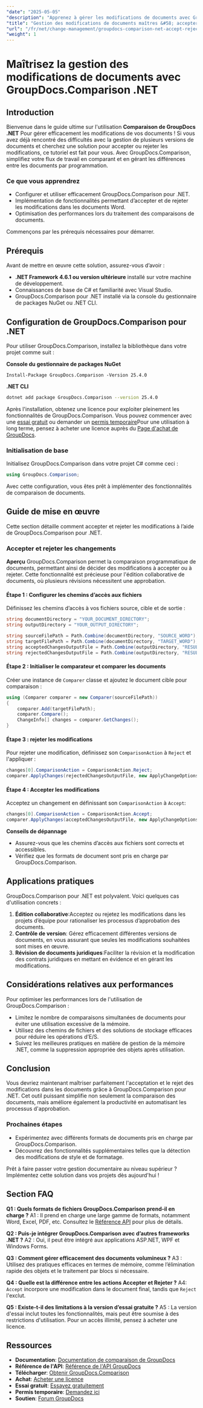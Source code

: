 ```yaml
---
"date": "2025-05-05"
"description": "Apprenez à gérer les modifications de documents avec GroupDocs.Comparison pour .NET. Simplifiez votre flux de travail en comparant, acceptant ou rejetant par programmation les modifications dans les documents Word."
"title": "Gestion des modifications de documents maîtres &#58; accepter et rejeter les modifications avec GroupDocs.Comparison .NET"
"url": "/fr/net/change-management/groupdocs-comparison-net-accept-reject-changes/"
"weight": 1
---
```


# Maîtrisez la gestion des modifications de documents avec GroupDocs.Comparison .NET

## Introduction

Bienvenue dans le guide ultime sur l'utilisation **Comparaison de GroupDocs .NET** Pour gérer efficacement les modifications de vos documents ! Si vous avez déjà rencontré des difficultés avec la gestion de plusieurs versions de documents et cherchez une solution pour accepter ou rejeter les modifications, ce tutoriel est fait pour vous. Avec GroupDocs.Comparison, simplifiez votre flux de travail en comparant et en gérant les différences entre les documents par programmation.

### Ce que vous apprendrez
- Configurer et utiliser efficacement GroupDocs.Comparison pour .NET.
- Implémentation de fonctionnalités permettant d’accepter et de rejeter les modifications dans les documents Word.
- Optimisation des performances lors du traitement des comparaisons de documents.

Commençons par les prérequis nécessaires pour démarrer.

## Prérequis
Avant de mettre en œuvre cette solution, assurez-vous d’avoir :

- **.NET Framework 4.6.1 ou version ultérieure** installé sur votre machine de développement.
- Connaissances de base de C# et familiarité avec Visual Studio.
- GroupDocs.Comparison pour .NET installé via la console du gestionnaire de packages NuGet ou .NET CLI.

## Configuration de GroupDocs.Comparison pour .NET

Pour utiliser GroupDocs.Comparison, installez la bibliothèque dans votre projet comme suit :

**Console du gestionnaire de packages NuGet**
```
Install-Package GroupDocs.Comparison -Version 25.4.0
```

**\.NET CLI**
```bash
dotnet add package GroupDocs.Comparison --version 25.4.0
```

Après l'installation, obtenez une licence pour exploiter pleinement les fonctionnalités de GroupDocs.Comparison. Vous pouvez commencer avec une [essai gratuit](https://releases.groupdocs.com/comparison/net/) ou demander un [permis temporaire](https://purchase.groupdocs.com/temporary-license/)Pour une utilisation à long terme, pensez à acheter une licence auprès du [Page d'achat de GroupDocs](https://purchase.groupdocs.com/buy).

### Initialisation de base

Initialisez GroupDocs.Comparison dans votre projet C# comme ceci :

```csharp
using GroupDocs.Comparison;
```

Avec cette configuration, vous êtes prêt à implémenter des fonctionnalités de comparaison de documents.

## Guide de mise en œuvre
Cette section détaille comment accepter et rejeter les modifications à l’aide de GroupDocs.Comparison pour .NET.

### Accepter et rejeter les changements

**Aperçu**
GroupDocs.Comparison permet la comparaison programmatique de documents, permettant ainsi de décider des modifications à accepter ou à rejeter. Cette fonctionnalité est précieuse pour l'édition collaborative de documents, où plusieurs révisions nécessitent une approbation.

#### Étape 1 : Configurer les chemins d’accès aux fichiers
Définissez les chemins d’accès à vos fichiers source, cible et de sortie :

```csharp
string documentDirectory = "YOUR_DOCUMENT_DIRECTORY";
string outputDirectory = "YOUR_OUTPUT_DIRECTORY";

string sourceFilePath = Path.Combine(documentDirectory, "SOURCE_WORD");
string targetFilePath = Path.Combine(documentDirectory, "TARGET_WORD");
string acceptedChangesOutputFile = Path.Combine(outputDirectory, "RESULT_WITH_ACCEPTED_CHANGE_WORD");
string rejectedChangesOutputFile = Path.Combine(outputDirectory, "RESULT_WITH_REJECTED_CHANGE_WORD");
```

#### Étape 2 : Initialiser le comparateur et comparer les documents
Créer une instance de `Comparer` classe et ajoutez le document cible pour comparaison :

```csharp
using (Comparer comparer = new Comparer(sourceFilePath))
{
    comparer.Add(targetFilePath);
    comparer.Compare();
    ChangeInfo[] changes = comparer.GetChanges();
}
```

#### Étape 3 : rejeter les modifications
Pour rejeter une modification, définissez son `ComparisonAction` à `Reject` et l'appliquer :

```csharp
changes[0].ComparisonAction = ComparisonAction.Reject;
comparer.ApplyChanges(rejectedChangesOutputFile, new ApplyChangeOptions { Changes = changes, SaveOriginalState = true });
```

#### Étape 4 : Accepter les modifications
Acceptez un changement en définissant son `ComparisonAction` à `Accept`:

```csharp
changes[0].ComparisonAction = ComparisonAction.Accept;
comparer.ApplyChanges(acceptedChangesOutputFile, new ApplyChangeOptions { Changes = changes });
```

**Conseils de dépannage**
- Assurez-vous que les chemins d’accès aux fichiers sont corrects et accessibles.
- Vérifiez que les formats de document sont pris en charge par GroupDocs.Comparison.

## Applications pratiques
GroupDocs.Comparison pour .NET est polyvalent. Voici quelques cas d'utilisation concrets :

1. **Édition collaborative**:Acceptez ou rejetez les modifications dans les projets d’équipe pour rationaliser les processus d’approbation des documents.
2. **Contrôle de version**: Gérez efficacement différentes versions de documents, en vous assurant que seules les modifications souhaitées sont mises en œuvre.
3. **Révision de documents juridiques**:Faciliter la révision et la modification des contrats juridiques en mettant en évidence et en gérant les modifications.

## Considérations relatives aux performances
Pour optimiser les performances lors de l'utilisation de GroupDocs.Comparison :
- Limitez le nombre de comparaisons simultanées de documents pour éviter une utilisation excessive de la mémoire.
- Utilisez des chemins de fichiers et des solutions de stockage efficaces pour réduire les opérations d’E/S.
- Suivez les meilleures pratiques en matière de gestion de la mémoire .NET, comme la suppression appropriée des objets après utilisation.

## Conclusion
Vous devriez maintenant maîtriser parfaitement l'acceptation et le rejet des modifications dans les documents grâce à GroupDocs.Comparison pour .NET. Cet outil puissant simplifie non seulement la comparaison des documents, mais améliore également la productivité en automatisant les processus d'approbation.

### Prochaines étapes
- Expérimentez avec différents formats de documents pris en charge par GroupDocs.Comparison.
- Découvrez des fonctionnalités supplémentaires telles que la détection des modifications de style et de formatage.

Prêt à faire passer votre gestion documentaire au niveau supérieur ? Implémentez cette solution dans vos projets dès aujourd'hui !

## Section FAQ
**Q1 : Quels formats de fichiers GroupDocs.Comparison prend-il en charge ?**
A1 : Il prend en charge une large gamme de formats, notamment Word, Excel, PDF, etc. Consultez le [Référence API](https://reference.groupdocs.com/comparison/net/) pour plus de détails.

**Q2 : Puis-je intégrer GroupDocs.Comparison avec d’autres frameworks .NET ?**
A2 : Oui, il peut être intégré aux applications ASP.NET, WPF et Windows Forms.

**Q3 : Comment gérer efficacement des documents volumineux ?**
A3 : Utilisez des pratiques efficaces en termes de mémoire, comme l’élimination rapide des objets et le traitement par blocs si nécessaire.

**Q4 : Quelle est la différence entre les actions Accepter et Rejeter ?**
A4: `Accept` incorpore une modification dans le document final, tandis que `Reject` l'exclut.

**Q5 : Existe-t-il des limitations à la version d’essai gratuite ?**
A5 : La version d'essai inclut toutes les fonctionnalités, mais peut être soumise à des restrictions d'utilisation. Pour un accès illimité, pensez à acheter une licence.

## Ressources
- **Documentation**: [Documentation de comparaison de GroupDocs](https://docs.groupdocs.com/comparison/net/)
- **Référence de l'API**: [Référence de l'API GroupDocs](https://reference.groupdocs.com/comparison/net/)
- **Télécharger**: [Obtenir GroupDocs.Comparison](https://releases.groupdocs.com/comparison/net/)
- **Achat**: [Acheter une licence](https://purchase.groupdocs.com/buy)
- **Essai gratuit**: [Essayez gratuitement](https://releases.groupdocs.com/comparison/net/)
- **Permis temporaire**: [Demandez ici](https://purchase.groupdocs.com/temporary-license/)
- **Soutien**: [Forum GroupDocs](https://forum.groupdocs.com/c/comparison/)